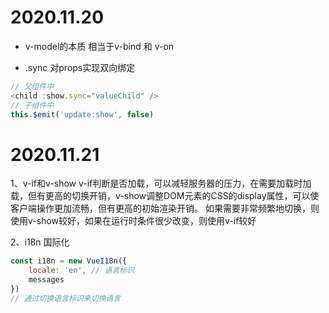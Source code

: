 # 2020.11.20

* v-model的本质
相当于v-bind 和 v-on

* .sync
对props实现双向绑定
~~~js
// 父组件中
<child :show.sync="valueChild" />
// 子组件中
this.$emit('update:show', false)
~~~

# 2020.11.21
1、v-if和v-show
v-if判断是否加载，可以减轻服务器的压力，在需要加载时加载，但有更高的切换开销，v-show调整DOM元素的CSS的display属性，可以使客户端操作更加流畅，但有更高的初始渲染开销。
如果需要非常频繁地切换，则使用v-show较好，如果在运行时条件很少改变，则使用v-if较好

2、i18n 国际化
~~~js
const i18n = new VueI18n({
    locale: 'en', // 语言标识
    messages
})
// 通过切换语言标识来切换语言
~~~



